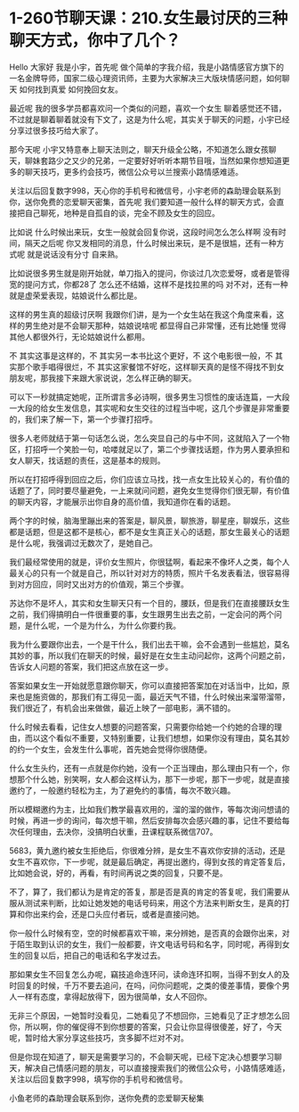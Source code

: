 # 1-260节聊天课：210.女生最讨厌的三种聊天方式，你中了几个？

Hello 大家好 我是小宇，首先呢 做个简单的字我介绍，我是小路情感官方旗下的一名金牌导师，国家二级心理资讯师，主要为大家解决三大版块情感问题，如何聊天 如何找到真爱 如何挽回女友。

最近呢 我的很多学员都喜欢问一个类似的问题，喜欢一个女生 聊着感觉还不错，不过就是聊着聊着就没有下文了，这是为什么呢，其实关于聊天的问题，小宇已经分享过很多技巧给大家了。

那今天呢 小宇又特意奉上聊天法则之，聊天升级全公略，不知道怎么跟女孩聊天，聊妹套路少之又少的兄弟，一定要好好听听本期节目哦，当然如果你想知道更多的聊天技巧，更多约会技巧，微信公众号以兰搜索小路情感难适。

关注以后回复数字998，天心你的手机号和微信号，小宇老师的森助理会联系到你，送你免费的恋爱聊天密集，首先呢 我们要知道一般什么样的聊天方式，会直接把自己聊死，地种是自孤自的谈，完全不顾及女生的回应。

比如说 什么时候出来玩，女生一般就会回复你说，这段时间怎么怎么样啊 没有时间，隔天之后呢 你又发相同的消息，什么时候出来玩，是不是很尴，还有一种方式呢 就是说话没有分寸 自来熟。

比如说很多男生就是刚开始就，单刀指入的提问，你谈过几次恋爱呀，或者是管得宽的提问方式，你都28了 怎么还不结婚，这样不是找拉黑的吗 对不对，还有一种就是虚荣爱表现，姑娘说什么都比是。

这样的男生真的超级讨厌啊 我跟你们讲，是为一个女生站在我这个角度来看，这样的男生绝对是不会聊天那种，姑娘说啥呢 都显得自己非常懂，还有比她懂 觉得其他人都很外行，无论姑娘说什么都用。

不 其实这事是这样的，不 其实另一本书比这个更好，不 这个电影很一般，不 其实那个歌手唱得很烂，不 其实这家餐馆不好吃，这样聊天真的是怪不得找不到女朋友呢，那我接下来跟大家说说，怎么样正确的聊天。

可以下一秒就搞定她呢，正所谓言多必诗啊，很多男生习惯性的废话连篇，一大段一大段的给女生发信息，其实呢和女生交往的过程当中呢，这几个步骤是非常重要的，我们来了解一下，第一个步骤打招呼。

很多人老师就结于第一句话怎么说，怎么突显自己的与中不同，这就陷入了一个物区，打招呼一个笑脸一句，哈喽就足以了，第二个步骤找话题，作为男人要承担和女人聊天，找话题的责任，这是基本的规则。

所以在打招呼得到回应之后，你们应该立马找，找一点女生比较关心的，有价值的话题了了，同时要尽量避免，一上来就问问题，避免女生觉得你们很无聊，有价值的聊天内容，才能展示出你自身的高价值，我知道你在看的话题。

两个字的时候，脑海里蹦出来的答案是，聊风景，聊旅游，聊星座，聊娱乐，这些都是话题，但是这都不是核心，都不是女生真正关心的话题，那女生最关心的话题是什么呢，我强调过无数次了，是她自己。

我们最经常使用的就是，评价女生照片，你很猛啊，看起来不像坏人之类，每个人最关心的只有一个就是自己，所以针对对方的特质，照片千名发表看法，很容易得到对方回应，同时又出对方的价值观，第三个步骤。

苏达你不是坏人，其实和女生聊天只有一个目的，腰跃，但是我们在直接腰跃女生之前，我们得搞明白一件很重要的事，女生跟男生出去之前，一定会问的两个问题，是什么呢，一个是为什么，为什么你要约我。

我为什么要跟你出去，一个是干什么，我们出去干嘛，会不会遇到一些尴尬，莫名其妙的事，所以我们在聊天的时候，最好是在女生主动问起你，这两个问题之前，告诉女人问题的答案，我们把这点放在这一步。

答案如果女生一开始就愿意跟你聊天，你可以直接把答案加在对话当中，比如，原来也是施资做的，那我们有工得见一面，最近天气不错，什么时候出来溜带溜带，我们很近了，有机会出来做做，最近上映了一部电影，满不错的。

什么时候去看看，记住女人想要的问题答案，只需要你给她一个约她的合理的理由，而以这个看似不重要，又特别重要，让我们想想，如果你没有理由，莫名其妙的约一个女生，会发生什么事呢，首先她会觉得你很随便。

什么女生头约，还有一点就是你约她，没有一个正当理由，那么理由只有一个，你想那个什么她，别笑啊，女人都会这样认为，那下一步呢，那下一步呢，就是直接邀约了，一般邀约轻松为主，为了避免约的事情，每次不敢兴趣。

所以模糊邀约为主，比如我们教学最喜欢用的，溜的溜的做作，等每次询问想请的时候，再进一步的询问，每次想干嘛，然后安排每次会感兴趣的事，记住不要给每次任何理由，去决你，没搞明白状重，丑课程联系微信707。

5683，黄九邀约被女生拒绝后，你很难分辨，是女生不喜欢你安排的活动，还是女生不喜欢你，下一步呢，就是最后确定，再提出邀约，得到女孩的肯定答复后，比如她会说，好的，再看，有时间再说之类的回复，只要不是。

不了，算了，我们都认为是肯定的答复，那是否是真的肯定的答复呢，我们需要从服从测试来判断，比如让她发她的电话号码来，用这个方法来判断女生，是真的打算和你出来约会，还是口头应付者玩，或者是直接问她。

你一般什么时候有空，空的时候都喜欢干嘛，来分辨她，是否真的会跟你出来，对于陌生取到认识的女生，我们一般都要，许文电话号码和名字，同时呢，再得到女生的回复以后，把自己的电话和名字发过去。

那如果女生不回复怎么办呢，竊技追命连环问，读命连环扣啊，当得不到女人的及时回复的时候，千万不要去追问，在吗，问你问题呢，之类的傻差事情，要像个男人一样有态度，拿得起放得下，因为很简单，女人不回你。

无非三个原因，一她暂时没看见，二她看见了不想回你，三她看见了正才想怎么回你，所以啊，你的催促得不到你想要的答案，只会让你显得很傻差，好了，今天呢，暂时给大家分享这些技巧，贪多脚不烂对不对。

但是你现在知道了，聊天是需要学习的，不会聊天呢，已经下定决心想要学习聊天，解决自己情感问题的朋友，可以直接搜索我们的微信公众号，小路情感难适，关注以后回复数字998，填写你的手机号和微信号。

小鱼老师的森助理会联系到你，送你免费的恋爱聊天秘集